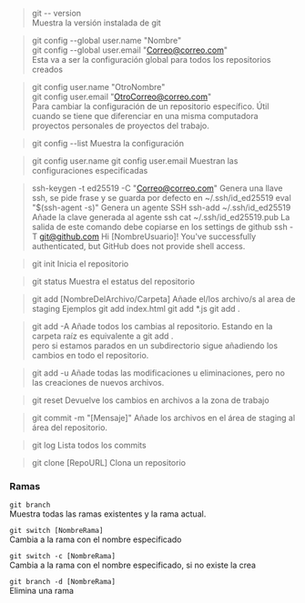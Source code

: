 >git -- version  
Muestra la versión instalada de git

>git config --global user.name "Nombre"  
>git config --global user.email "Correo@correo.com"  
Esta va a ser la configuración global para todos los repositorios creados


>git config user.name "OtroNombre"  
>git config user.email "OtroCorreo@correo.com"  
Para cambiar la configuración de un repositorio específico. Útil cuando se tiene que diferenciar en una misma computadora proyectos personales de proyectos del trabajo.


>git config --list
Muestra la configuración


>git config user.name
>git config user.email
Muestran las configuraciones especificadas


>ssh-keygen -t ed25519 -C "Correo@correo.com"
Genera una llave ssh, se pide frase y se guarda por defecto en ~/.ssh/id_ed25519
>eval "$(ssh-agent -s)"
Genera un agente SSH
>ssh-add ~/.ssh/id_ed25519
Añade la clave generada al agente ssh
>cat ~/.ssh/id_ed25519.pub 
La salida de este comando debe copiarse en los settings de github
>ssh -T git@github.com
Hi [NombreUsuario]! You've successfully authenticated, but GitHub does not provide shell access.


>git init
Inicia el repositorio

>git status
Muestra el estatus del repositorio

>git add [NombreDelArchivo/Carpeta]
Añade el/los archivo/s al area de staging
Ejemplos
>git add index.html
>git add *.js
>git add .

>git add -A 
Añade todos los cambias al repositorio. Estando en la carpeta raíz es equivalente a git add .  
pero si estamos parados en un subdirectorio sigue añadiendo los cambios en todo el repositorio.

>git add -u 
Añade todas las modificaciones u eliminaciones, pero no las creaciones de nuevos archivos.

>git reset
Devuelve los cambios en archivos a la zona de trabajo

>git commit -m "[Mensaje]"
Añade los archivos en el área de staging al área del repositorio. 

>git log
Lista todos los commits

>git clone [RepoURL]
Clona un repositorio


### Ramas

`git branch`  
Muestra todas las ramas existentes y la rama actual.

`git switch [NombreRama]`  
Cambia a la rama con el nombre especificado

`git switch -c [NombreRama]`  
Cambia a la rama con el nombre especificado, si no existe la crea

`git branch -d [NombreRama]`  
Elimina una rama

